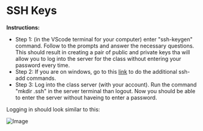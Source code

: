 # SSH Keys

**Instructions:**

* Step 1: (in the VScode terminal for your computer) enter "ssh-keygen" command. Follow to the prompts and answer the necessary questions. This should result in creating a pair of public and private keys tha will allow you to log into the server for the class without entering your password every time. 
* Step 2: If you are on windows, go to this [link](https://docs.microsoft.com/en-us/windows-server/administration/openssh/openssh_keymanagement#user-key-generation) to do the additional ssh-add commands.
* Step 3: Log into the class server (with your account). Run the command "mkdir .ssh" in the server terminal than logout. Now you should be able to enter the server without haveing to enter a password.

Logging in should look similar to this:

![Image](https://user-images.githubusercontent.com/97641097/149276921-d3f25558-7ea9-4dc5-a33e-5d8ccfd2cf2b.png)
